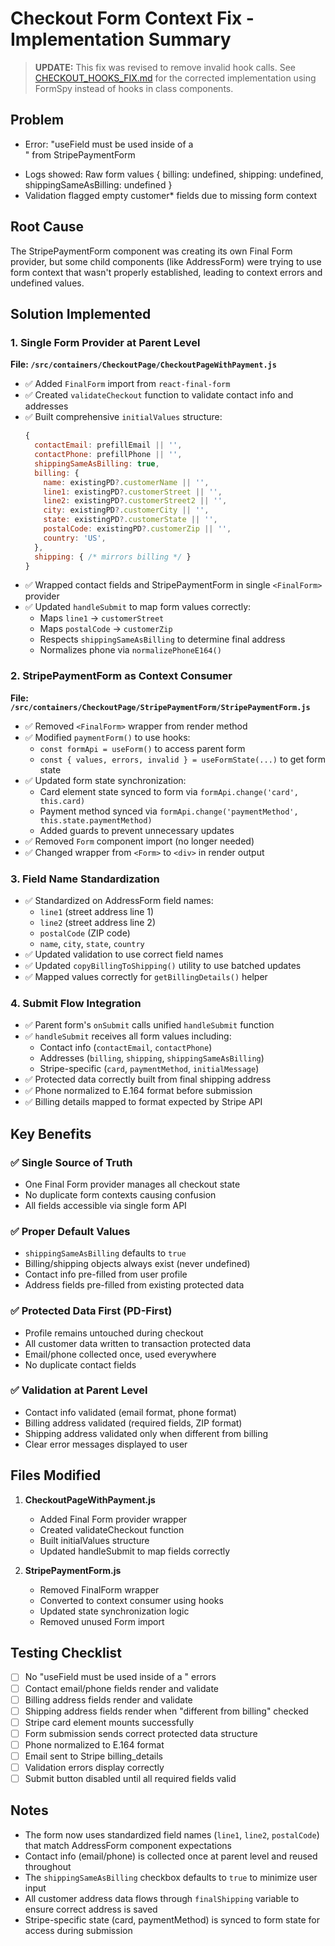 # Checkout Form Context Fix - Implementation Summary

> **UPDATE:** This fix was revised to remove invalid hook calls. See [CHECKOUT_HOOKS_FIX.md](./CHECKOUT_HOOKS_FIX.md) for the corrected implementation using FormSpy instead of hooks in class components.

## Problem
- Error: "useField must be used inside of a <Form>" from StripePaymentForm
- Logs showed: Raw form values { billing: undefined, shipping: undefined, shippingSameAsBilling: undefined }
- Validation flagged empty customer* fields due to missing form context

## Root Cause
The StripePaymentForm component was creating its own Final Form provider, but some child components (like AddressForm) were trying to use form context that wasn't properly established, leading to context errors and undefined values.

## Solution Implemented

### 1. Single Form Provider at Parent Level
**File: `/src/containers/CheckoutPage/CheckoutPageWithPayment.js`**

- ✅ Added `FinalForm` import from `react-final-form`
- ✅ Created `validateCheckout` function to validate contact info and addresses
- ✅ Built comprehensive `initialValues` structure:
  ```javascript
  {
    contactEmail: prefillEmail || '',
    contactPhone: prefillPhone || '',
    shippingSameAsBilling: true,
    billing: {
      name: existingPD?.customerName || '',
      line1: existingPD?.customerStreet || '',
      line2: existingPD?.customerStreet2 || '',
      city: existingPD?.customerCity || '',
      state: existingPD?.customerState || '',
      postalCode: existingPD?.customerZip || '',
      country: 'US',
    },
    shipping: { /* mirrors billing */ }
  }
  ```
- ✅ Wrapped contact fields and StripePaymentForm in single `<FinalForm>` provider
- ✅ Updated `handleSubmit` to map form values correctly:
  - Maps `line1` → `customerStreet`
  - Maps `postalCode` → `customerZip`
  - Respects `shippingSameAsBilling` to determine final address
  - Normalizes phone via `normalizePhoneE164()`

### 2. StripePaymentForm as Context Consumer
**File: `/src/containers/CheckoutPage/StripePaymentForm/StripePaymentForm.js`**

- ✅ Removed `<FinalForm>` wrapper from render method
- ✅ Modified `paymentForm()` to use hooks:
  - `const formApi = useForm()` to access parent form
  - `const { values, errors, invalid } = useFormState(...)` to get form state
- ✅ Updated form state synchronization:
  - Card element state synced to form via `formApi.change('card', this.card)`
  - Payment method synced via `formApi.change('paymentMethod', this.state.paymentMethod)`
  - Added guards to prevent unnecessary updates
- ✅ Removed `Form` component import (no longer needed)
- ✅ Changed wrapper from `<Form>` to `<div>` in render output

### 3. Field Name Standardization
- ✅ Standardized on AddressForm field names:
  - `line1` (street address line 1)
  - `line2` (street address line 2)
  - `postalCode` (ZIP code)
  - `name`, `city`, `state`, `country`
- ✅ Updated validation to use correct field names
- ✅ Updated `copyBillingToShipping()` utility to use batched updates
- ✅ Mapped values correctly for `getBillingDetails()` helper

### 4. Submit Flow Integration
- ✅ Parent form's `onSubmit` calls unified `handleSubmit` function
- ✅ `handleSubmit` receives all form values including:
  - Contact info (`contactEmail`, `contactPhone`)
  - Addresses (`billing`, `shipping`, `shippingSameAsBilling`)
  - Stripe-specific (`card`, `paymentMethod`, `initialMessage`)
- ✅ Protected data correctly built from final shipping address
- ✅ Phone normalized to E.164 format before submission
- ✅ Billing details mapped to format expected by Stripe API

## Key Benefits

### ✅ Single Source of Truth
- One Final Form provider manages all checkout state
- No duplicate form contexts causing confusion
- All fields accessible via single form API

### ✅ Proper Default Values
- `shippingSameAsBilling` defaults to `true`
- Billing/shipping objects always exist (never undefined)
- Contact info pre-filled from user profile
- Address fields pre-filled from existing protected data

### ✅ Protected Data First (PD-First)
- Profile remains untouched during checkout
- All customer data written to transaction protected data
- Email/phone collected once, used everywhere
- No duplicate contact fields

### ✅ Validation at Parent Level
- Contact info validated (email format, phone format)
- Billing address validated (required fields, ZIP format)
- Shipping address validated only when different from billing
- Clear error messages displayed to user

## Files Modified

1. **CheckoutPageWithPayment.js**
   - Added Final Form provider wrapper
   - Created validateCheckout function
   - Built initialValues structure
   - Updated handleSubmit to map fields correctly

2. **StripePaymentForm.js**
   - Removed FinalForm wrapper
   - Converted to context consumer using hooks
   - Updated state synchronization logic
   - Removed unused Form import

## Testing Checklist

- [ ] No "useField must be used inside of a <Form>" errors
- [ ] Contact email/phone fields render and validate
- [ ] Billing address fields render and validate
- [ ] Shipping address fields render when "different from billing" checked
- [ ] Stripe card element mounts successfully
- [ ] Form submission sends correct protected data structure
- [ ] Phone normalized to E.164 format
- [ ] Email sent to Stripe billing_details
- [ ] Validation errors display correctly
- [ ] Submit button disabled until all required fields valid

## Notes

- The form now uses standardized field names (`line1`, `line2`, `postalCode`) that match AddressForm component expectations
- Contact info (email/phone) is collected once at parent level and reused throughout
- The `shippingSameAsBilling` checkbox defaults to `true` to minimize user input
- All customer address data flows through `finalShipping` variable to ensure correct address is saved
- Stripe-specific state (card, paymentMethod) is synced to form state for access during submission


